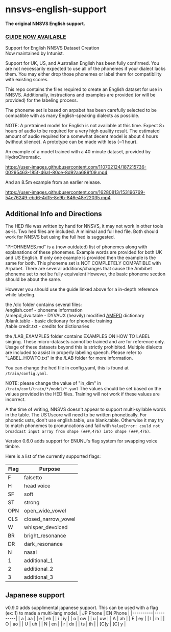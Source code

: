 # nnsvs-english-support
**The original NNSVS English support.**
### [GUIDE NOW AVAILABLE](https://github.com/intunist/english-labeling-guide)

Support for English NNSVS Dataset Creation
<br/>Now maintained by Intunist.

Support for UK, US, and Australian English has been fully confirmed.
You are not necessarily expected to use all of the phonemes if your dialect lacks them. You may either drop those phonemes or label them for compatibility with existing scores.

This repo contains the files required to create an English dataset for use in NNSVS.
Additionally, instructions and examples are provided (or will be provided) for the labeling process.

The phoneme set is based on arpabet has been carefully selected to be compatible with as many English-speaking dialects as possible.

NOTE: A pretrained model for English is not available at this time. Expect 8+ hours of audio to be required for a very high quality result.
The estimated amount of audio required for a somewhat decent model is about 4 hours (without silence). A prototype can be made with less (~1 hour).

An example of a model trained with a 40 minute dataset, provided by HydroChromatic.

https://user-images.githubusercontent.com/110702124/187215736-00295463-185f-46a1-80ce-8d92aa689f09.mp4

And an 8.5m example from an earlier release.

https://user-images.githubusercontent.com/16280813/153196769-54e76249-ebd6-4df5-8e9b-846e48e22035.mp4


## Additional Info and Directions

The HED file was written by hand for NNSVS, it may not work in other tools as-is.
Two hed files are included. A minimal and full hed file. Both should work for NNSVS but using the full hed is suggested.

"PHOHNEMES.md" is a (now outdated) list of phonemes along with explanations of these phonemes.
Example words are provided for both UK and US English. If only one example is provided then the example is the same for both.
This phoneme set is NOT COMPLETELY COMPATIBLE with Arpabet.
There are several additions/changes that cause the Ambibet phoneme set to not be fully equivalent
However, the basic phoneme section should be about the same.

However you should use the guide linked above for a in-depth reference while labeling.

the /dic folder contains several files:  
/english.conf - phoneme information  
/amepd_dvx.table - DYVAUX (heavily) modified [AMEPD](https://github.com/rhdunn/amepd) dictionary  
/blank.table - basic dictionary for phonetic training  
/table credit.txt - credits for dictionaries  

the /LAB_EXAMPLES folder contains EXAMPLES ON HOW TO LABEL singing.
These micro-datasets cannot be trained and are for reference only.
Usage of these datasets beyond this is strictly prohibited.
Multiple dialects are included to assist in properly labeling speech.
Please refer to "LABEL_HOWTO.txt" in the /LAB folder for more information.

You can change the hed file in config.yaml, this is found at `/train/config.yaml`.

NOTE: please change the value of "in_dim" in `/train/conf/train/*/model/*.yaml`
The values should be set based on the values provided in the HED files.
Training will not work if these values are incorrect.

A the time of writing, NNSVS doesn't appear to support multi-syllable words in the table. The UST/score will need to be written phonetically.
For phonetic usts, don't use english.table, use blank.table.
Otherwise it may try to match phonemes to pronuncations and fail with `ValueError: could not broadcast input array from shape (###,476) into shape (###,476)`.

Version 0.6.0 adds support for ENUNU's flag system for swapping voice timbre.

Here is a list of the currently supported flags:

| Flag | Purpose               |
|------|-----------------------|
| F    | falsetto              |
| H    | head voice            |
| SF   | soft                  |
| ST   | strong                |
| OPN  | open_wide_vowel       |
| CLS  | closed_narrow_vowel   |
| W    | whisper_devoiced      |
| BR   | bright_resonance      |
| DR   | dark_resonance        |
| N    | nasal                 |
| 1    | additional_1          |
| 2    | additional_2          |
| 3    | additional_3          |

## Japanese support
v0.9.0 adds supplimental japanese support. This can be used with a flag (ex: 1) to made a multi-lang model.
| JP Phone | EN Phone |
|----------|----------|
| a        | aa       |
| e        | eh       |
| i        | iy       |
| o        | ow       |
| u        | uw       |
| A        | ah       |
| E        | ey       |
| I        | ih       |
| O        | ao       |
| U        | uh       |
| N        | en       |
| r        | dx       |
| ts       | th       |
| [C]y     | [C] y    |

